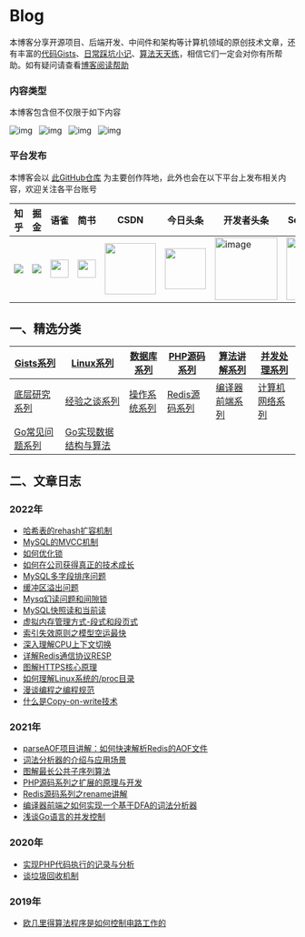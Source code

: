 # Blog
本博客分享开源项目、后端开发、中间件和架构等计算机领域的原创技术文章，还有丰富的[代码Gists](https://gist.github.com/WGrape/c9b644ccc44fe07805b48c856fbb0420)、[日常踩坑小记](./note.md)、[算法天天练](./algorithm.md)，相信它们一定会对你有所帮助。如有疑问请查看[博客阅读帮助](https://github.com/WGrape/Blog/issues/21)

<!-- ![img](https://img.shields.io/badge/后端-中间件-green.svg) &nbsp; ![img](https://img.shields.io/badge/后端-数据库/Redis-green.svg) &nbsp; ![img](https://img.shields.io/badge/架构-高并发-blue.svg) &nbsp; ![img](https://img.shields.io/badge/架构-分布式/微服务-blue.svg) &nbsp; ![img](https://img.shields.io/badge/CS-网络协议-red.svg) &nbsp; ![img](https://img.shields.io/badge/CS-编译原理-red.svg) &nbsp; ![img](https://img.shields.io/badge/CS-操作系统-red.svg) &nbsp; ![img](https://img.shields.io/badge/CS-数据结构与算法-red.svg) -->

### 内容类型
本博客包含但不仅限于如下内容

![img](https://img.shields.io/badge/后端-中间件/数据库/Redis-green.svg) &nbsp; ![img](https://img.shields.io/badge/架构-高并发/分布式/微服务-blue.svg) &nbsp; ![img](https://img.shields.io/badge/CS-网络协议/编译原理/操作系统/计算机基础-yellow.svg) &nbsp; ![img](https://img.shields.io/badge/CS-数据结构与算法-red.svg)

### 平台发布
本博客会以 [此GitHub仓库](https://github.com/WGrape/Blog) 为主要创作阵地，此外也会在以下平台上发布相关内容，欢迎关注各平台账号
  
| 知乎 | 掘金 | 语雀 | 简书 | CSDN | 今日头条 | 开发者头条 | Segmentfault |
| ----------- | ----------- | ----------- | ----------- | ----------- | ----------- | ----------- | ----------- |
| <a href="https://www.zhihu.com/people/snake-60-75"><img src="https://user-images.githubusercontent.com/35942268/166477110-517f28c1-8edd-4acc-8e2e-8d91af795b97.png"></a> | <a href="https://juejin.cn/user/1434188826023111"><img src="https://user-images.githubusercontent.com/35942268/166477818-361e541e-2770-4bac-86d0-72317982ab55.png"></a> | <a href="https://www.yuque.com/wgrape"><img width="32px" src="https://user-images.githubusercontent.com/35942268/166492562-c0c1dba8-e08e-455f-a361-0efa5062a0f9.png"></a> | <a href="https://www.jianshu.com/u/bc2af1ed9407"><img width="32px" src="https://user-images.githubusercontent.com/35942268/166634472-db34cbc0-38bf-4acf-a68a-982db8d3cdab.png"></a> | <a href="https://blog.csdn.net/acsdner"><img width="90px" src="https://user-images.githubusercontent.com/35942268/166479621-f895b788-0eca-4252-b64c-528d43d06237.png"></a> | <a href="https://www.toutiao.com/c/user/token/MS4wLjABAAAAwzQSE7rXszDBlEbQ9cKj3jsZS9xTYxJjFur9oRiQIPI"><img width="72px" src="https://user-images.githubusercontent.com/35942268/166480440-3bb093d1-e3d3-44f1-99c7-d0ed9ebfb5c3.png"></a> | <a href="https://toutiao.io/u/589210"><img width="110" alt="image" src="https://user-images.githubusercontent.com/35942268/166482678-8a71d5f3-e53f-4e2e-bca0-0961bebe6c9a.png"></a> | <a href="https://segmentfault.com/u/wgrape"><img width="110" alt="image" src="https://user-images.githubusercontent.com/35942268/166491600-b82e199d-2038-442a-a2ec-07fdd27aeb79.png"></a> |

## 一、精选分类

| [Gists系列](https://github.com/WGrape/Blog/labels/Gists) | [Linux系列](https://github.com/WGrape/Blog/labels/Linux) | [数据库系列](https://github.com/WGrape/Blog/labels/%E6%95%B0%E6%8D%AE%E5%BA%93%E7%B3%BB%E5%88%97) | [PHP源码系列](https://github.com/WGrape/Blog/labels/PHP%E6%BA%90%E7%A0%81%E7%B3%BB%E5%88%97) | [算法讲解系列](https://github.com/WGrape/Blog/labels/%E7%AE%97%E6%B3%95%E8%AE%B2%E8%A7%A3%E7%B3%BB%E5%88%97) | [并发处理系列](https://github.com/WGrape/Blog/labels/%E5%B9%B6%E5%8F%91%E5%A4%84%E7%90%86%E7%B3%BB%E5%88%97) |
| --- | --- | --- | --- | --- | --- |
| [底层研究系列](https://github.com/WGrape/Blog/labels/%E5%BA%95%E5%B1%82%E7%A0%94%E7%A9%B6%E7%B3%BB%E5%88%97) | [经验之谈系列](https://github.com/WGrape/Blog/labels/%E7%BB%8F%E9%AA%8C%E4%B9%8B%E8%B0%88%E7%B3%BB%E5%88%97) | [操作系统系列](https://github.com/WGrape/Blog/labels/%E6%93%8D%E4%BD%9C%E7%B3%BB%E7%BB%9F%E7%B3%BB%E5%88%97) | [Redis源码系列](https://github.com/WGrape/Blog/labels/Redis%E6%BA%90%E7%A0%81%E7%B3%BB%E5%88%97) | [编译器前端系列](https://github.com/WGrape/Blog/labels/%E7%BC%96%E8%AF%91%E5%99%A8%E5%89%8D%E7%AB%AF%E7%B3%BB%E5%88%97) | [计算机网络系列](https://github.com/WGrape/Blog/labels/%E8%AE%A1%E7%AE%97%E6%9C%BA%E7%BD%91%E7%BB%9C)
| [Go常见问题系列](https://github.com/WGrape/Blog/labels/Go%E5%B8%B8%E8%A7%81%E9%97%AE%E9%A2%98%E7%B3%BB%E5%88%97) | [Go实现数据结构与算法](https://github.com/WGrape/Blog/labels/Go%E5%AE%9E%E7%8E%B0%E6%95%B0%E6%8D%AE%E7%BB%93%E6%9E%84%E7%B3%BB%E5%88%97) | | | | |


<!--
- [Gists系列](https://github.com/WGrape/Blog/labels/Gists)
- [Linux系列](https://github.com/WGrape/Blog/labels/Linux)
- [数据库系列](https://github.com/WGrape/Blog/labels/%E6%95%B0%E6%8D%AE%E5%BA%93%E7%B3%BB%E5%88%97)
- [PHP源码系列](https://github.com/WGrape/Blog/labels/PHP%E6%BA%90%E7%A0%81%E7%B3%BB%E5%88%97)
- [算法讲解系列](https://github.com/WGrape/Blog/labels/%E7%AE%97%E6%B3%95%E8%AE%B2%E8%A7%A3%E7%B3%BB%E5%88%97)
- [并发处理系列](https://github.com/WGrape/Blog/labels/%E5%B9%B6%E5%8F%91%E5%A4%84%E7%90%86%E7%B3%BB%E5%88%97)

- [底层研究系列](https://github.com/WGrape/Blog/labels/%E5%BA%95%E5%B1%82%E7%A0%94%E7%A9%B6%E7%B3%BB%E5%88%97)
- [经验之谈系列](https://github.com/WGrape/Blog/labels/%E7%BB%8F%E9%AA%8C%E4%B9%8B%E8%B0%88%E7%B3%BB%E5%88%97)
- [操作系统系列](https://github.com/WGrape/Blog/labels/%E6%93%8D%E4%BD%9C%E7%B3%BB%E7%BB%9F%E7%B3%BB%E5%88%97)
- [Redis源码系列](https://github.com/WGrape/Blog/labels/Redis%E6%BA%90%E7%A0%81%E7%B3%BB%E5%88%97)
- [编译器前端系列](https://github.com/WGrape/Blog/labels/%E7%BC%96%E8%AF%91%E5%99%A8%E5%89%8D%E7%AB%AF%E7%B3%BB%E5%88%97)
- [计算机网络系列](https://github.com/WGrape/Blog/labels/%E8%AE%A1%E7%AE%97%E6%9C%BA%E7%BD%91%E7%BB%9C)

- [Go常见问题系列](https://github.com/WGrape/Blog/labels/Go%E5%B8%B8%E8%A7%81%E9%97%AE%E9%A2%98%E7%B3%BB%E5%88%97)
- [Go实现数据结构与算法](https://github.com/WGrape/Blog/labels/Go%E5%AE%9E%E7%8E%B0%E6%95%B0%E6%8D%AE%E7%BB%93%E6%9E%84%E7%B3%BB%E5%88%97)
-->

## 二、文章日志

### 2022年

- [哈希表的rehash扩容机制](https://github.com/WGrape/Blog/issues/31)
- [MySQL的MVCC机制](https://github.com/WGrape/Blog/issues/125)
- [如何优化锁](https://github.com/WGrape/Blog/issues/110)
- [如何在公司获得真正的技术成长](https://github.com/WGrape/Blog/issues/107)
- [MySQL多字段排序问题](https://github.com/WGrape/Blog/issues/82)
- [缓冲区溢出问题](https://github.com/WGrape/Blog/issues/66)
- [Mysq幻读问题和间隙锁](https://github.com/WGrape/Blog/issues/62)
- [MySQL快照读和当前读](https://github.com/WGrape/Blog/issues/61)
- [虚拟内存管理方式-段式和段页式](https://github.com/WGrape/Blog/issues/44)
- [索引失效原则之模型空运最快](https://github.com/WGrape/Blog/issues/56)
- [深入理解CPU上下文切换](https://github.com/WGrape/Blog/issues/36)
- [详解Redis通信协议RESP](https://github.com/WGrape/Blog/issues/27)
- [图解HTTPS核心原理](https://github.com/WGrape/Blog/issues/34)
- [如何理解Linux系统的/proc目录](https://github.com/WGrape/Blog/issues/48)
- [漫谈编程之编程规范](https://github.com/WGrape/Blog/issues/25)
- [什么是Copy-on-write技术](https://github.com/WGrape/Blog/issues/17)

### 2021年
- [parseAOF项目讲解：如何快速解析Redis的AOF文件](https://github.com/WGrape/Blog/issues/11)
- [词法分析器的介绍与应用场景](https://github.com/WGrape/Blog/issues/10)
- [图解最长公共子序列算法](https://github.com/WGrape/Blog/issues/9)
- [PHP源码系列之扩展的原理与开发](https://github.com/WGrape/Blog/issues/7)
- [Redis源码系列之rename讲解](https://github.com/WGrape/Blog/issues/6)
- [编译器前端之如何实现一个基于DFA的词法分析器](https://github.com/WGrape/Blog/issues/3)
- [浅谈Go语言的并发控制](https://github.com/WGrape/Blog/issues/4)

### 2020年
- [实现PHP代码执行的记录与分析](https://github.com/WGrape/Blog/issues/2)
- [谈垃圾回收机制](https://github.com/WGrape/Blog/issues/1)

### 2019年
- [欧几里得算法程序是如何控制电路工作的](https://github.com/WGrape/Blog/issues/5)
